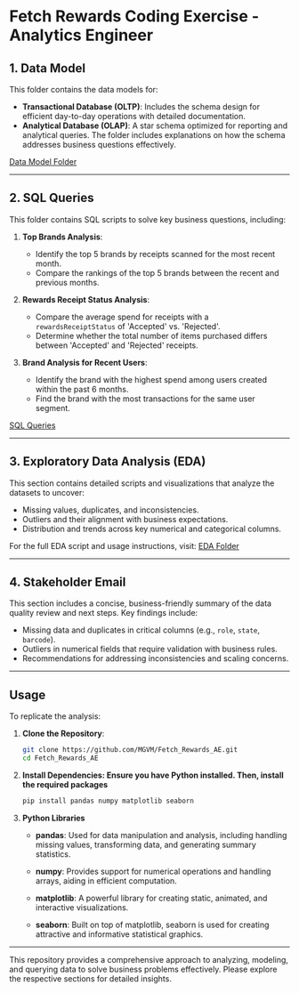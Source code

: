 # Fetch Rewards Coding Exercise - Analytics Engineer

## **1. Data Model**
This folder contains the data models for:
- **Transactional Database (OLTP)**: Includes the schema design for efficient day-to-day operations with detailed documentation.
- **Analytical Database (OLAP)**: A star schema optimized for reporting and analytical queries. The folder includes explanations on how the schema addresses business questions effectively.

[Data Model Folder](Data_Models)

---

## **2. SQL Queries**
This folder contains SQL scripts to solve key business questions, including:

1. **Top Brands Analysis**:
   - Identify the top 5 brands by receipts scanned for the most recent month.
   - Compare the rankings of the top 5 brands between the recent and previous months.

2. **Rewards Receipt Status Analysis**:
   - Compare the average spend for receipts with a `rewardsReceiptStatus` of 'Accepted' vs. 'Rejected'.
   - Determine whether the total number of items purchased differs between 'Accepted' and 'Rejected' receipts.

3. **Brand Analysis for Recent Users**:
   - Identify the brand with the highest spend among users created within the past 6 months.
   - Find the brand with the most transactions for the same user segment.

[SQL Queries](SQL_Queries_for_Business_Questions)

---

## **3. Exploratory Data Analysis (EDA)**
This section contains detailed scripts and visualizations that analyze the datasets to uncover:
- Missing values, duplicates, and inconsistencies.
- Outliers and their alignment with business expectations.
- Distribution and trends across key numerical and categorical columns.

For the full EDA script and usage instructions, visit:
[EDA Folder](EDA)

---

## **4. Stakeholder Email**
This section includes a concise, business-friendly summary of the data quality review and next steps. Key findings include:
- Missing data and duplicates in critical columns (e.g., `role`, `state`, `barcode`).
- Outliers in numerical fields that require validation with business rules.
- Recommendations for addressing inconsistencies and scaling concerns.

---
## Usage

To replicate the analysis:

1. **Clone the Repository**:
   ```bash
   git clone https://github.com/MGVM/Fetch_Rewards_AE.git
   cd Fetch_Rewards_AE
   ```

2. **Install Dependencies: Ensure you have Python installed. Then, install the required packages**
   ```bash
   pip install pandas numpy matplotlib seaborn
   ```

3. **Python Libraries**
   - **pandas**: Used for data manipulation and analysis, including handling missing values, transforming data, and generating summary statistics.
   
   - **numpy**: Provides support for numerical operations and handling arrays, aiding in efficient computation.
   
   - **matplotlib**: A powerful library for creating static, animated, and interactive visualizations.
   
   - **seaborn**: Built on top of matplotlib, seaborn is used for creating attractive and informative statistical graphics.

---

This repository provides a comprehensive approach to analyzing, modeling, and querying data to solve business problems effectively. Please explore the respective sections for detailed insights.
